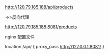  http://120.79.185.188/api/products
 
 
 ->>反向代理
 
 http://120.79.185.188:8081/products
 
 nginx 配置文件
 
 location /api/ {
    proxy_pass http://127.0.0.1:8081/
 }
